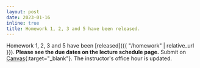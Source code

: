 ```yaml
---
layout: post
date: 2023-01-16
inline: true
title: Homework 1, 2, 3 and 5 have been released. 
---
```


Homework 1, 2, 3 and 5 have been [released]({{ "/homework" | relative_url }}). 
**Please see the due dates on the lecture schedule page.**
Submit on [Canvas](https://canvas.wisc.edu/courses/343092/assignments){:target="\_blank"}.
The instructor's office hour is updated.